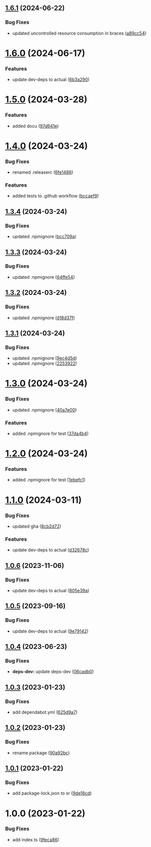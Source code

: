 ## [1.6.1](https://github.com/JS-AK/example-automatic-deploy-ts-app-to-npm-with-scope/compare/v1.6.0...v1.6.1) (2024-06-22)


### Bug Fixes

* updated uncontrolled resource consumption in braces ([a89cc54](https://github.com/JS-AK/example-automatic-deploy-ts-app-to-npm-with-scope/commit/a89cc5477cb8e6f6c92e17066e51b69f2c4f4b9c))

# [1.6.0](https://github.com/JS-AK/example-automatic-deploy-ts-app-to-npm-with-scope/compare/v1.5.0...v1.6.0) (2024-06-17)


### Features

* update dev-deps to actual ([6b3a290](https://github.com/JS-AK/example-automatic-deploy-ts-app-to-npm-with-scope/commit/6b3a2909f5679f0c4d332d29b9797c9577479f84))

# [1.5.0](https://github.com/JS-AK/example-automatic-deploy-ts-app-to-npm-with-scope/compare/v1.4.0...v1.5.0) (2024-03-28)


### Features

* added docu ([97d641e](https://github.com/JS-AK/example-automatic-deploy-ts-app-to-npm-with-scope/commit/97d641e65758ce35ac74400f0832def1e2d48268))

# [1.4.0](https://github.com/JS-AK/example-automatic-deploy-ts-app-to-npm-with-scope/compare/v1.3.4...v1.4.0) (2024-03-24)


### Bug Fixes

* renamed .releaserc ([6fe1486](https://github.com/JS-AK/example-automatic-deploy-ts-app-to-npm-with-scope/commit/6fe1486d7ded5758a19aaac80bdbd5532159d2d8))


### Features

* added tests to .github workflow ([bccaef9](https://github.com/JS-AK/example-automatic-deploy-ts-app-to-npm-with-scope/commit/bccaef9be5e67802a53e8525977f98430aea2328))

## [1.3.4](https://github.com/JS-AK/example-automatic-deploy-ts-app-to-npm-with-scope/compare/v1.3.3...v1.3.4) (2024-03-24)


### Bug Fixes

* updated .npmignore ([bcc709a](https://github.com/JS-AK/example-automatic-deploy-ts-app-to-npm-with-scope/commit/bcc709a2f203ced059417f4fee8c79dac3f4f240))

## [1.3.3](https://github.com/JS-AK/example-automatic-deploy-ts-app-to-npm-with-scope/compare/v1.3.2...v1.3.3) (2024-03-24)


### Bug Fixes

* updated .npmignore ([64ffe54](https://github.com/JS-AK/example-automatic-deploy-ts-app-to-npm-with-scope/commit/64ffe548df7de29770d15f721c51486265d0761f))

## [1.3.2](https://github.com/JS-AK/example-automatic-deploy-ts-app-to-npm-with-scope/compare/v1.3.1...v1.3.2) (2024-03-24)


### Bug Fixes

* updated .npmignore ([d18d37f](https://github.com/JS-AK/example-automatic-deploy-ts-app-to-npm-with-scope/commit/d18d37f23ef83c40793e506da12102a771054e0c))

## [1.3.1](https://github.com/JS-AK/example-automatic-deploy-ts-app-to-npm-with-scope/compare/v1.3.0...v1.3.1) (2024-03-24)


### Bug Fixes

* updated .npmignore ([9ec4d5d](https://github.com/JS-AK/example-automatic-deploy-ts-app-to-npm-with-scope/commit/9ec4d5dac6a633a540126ce445275fdd1a932b53))
* updated .npmignore ([2253922](https://github.com/JS-AK/example-automatic-deploy-ts-app-to-npm-with-scope/commit/22539228150c249b0a1c03b00f8508c44c8b3441))

# [1.3.0](https://github.com/JS-AK/example-automatic-deploy-ts-app-to-npm-with-scope/compare/v1.2.0...v1.3.0) (2024-03-24)


### Bug Fixes

* updated .npmignore ([40a7e00](https://github.com/JS-AK/example-automatic-deploy-ts-app-to-npm-with-scope/commit/40a7e003728e2ad13f4474d3a5e6beaca1d3df14))


### Features

* added .npmignore for test ([37da4b4](https://github.com/JS-AK/example-automatic-deploy-ts-app-to-npm-with-scope/commit/37da4b406a03b59bd3796acdcc772f94990b9f00))

# [1.2.0](https://github.com/JS-AK/example-automatic-deploy-ts-app-to-npm-with-scope/compare/v1.1.0...v1.2.0) (2024-03-24)


### Features

* added .npmignore for test ([1ebefc1](https://github.com/JS-AK/example-automatic-deploy-ts-app-to-npm-with-scope/commit/1ebefc14462856faef29394fac9f8296024fc3b6))

# [1.1.0](https://github.com/JS-AK/example-automatic-deploy-ts-app-to-npm-with-scope/compare/v1.0.6...v1.1.0) (2024-03-11)


### Bug Fixes

* updated gha ([8cb2d72](https://github.com/JS-AK/example-automatic-deploy-ts-app-to-npm-with-scope/commit/8cb2d7212d01029910034ae5e7691f2e65219db3))


### Features

* update dev-deps to actual ([d32678c](https://github.com/JS-AK/example-automatic-deploy-ts-app-to-npm-with-scope/commit/d32678c2b33f45b6d780818abc743bafd78976d8))

## [1.0.6](https://github.com/JS-AK/example-automatic-deploy-ts-app-to-npm-with-scope/compare/v1.0.5...v1.0.6) (2023-11-06)


### Bug Fixes

* update dev-deps to actual ([805e39a](https://github.com/JS-AK/example-automatic-deploy-ts-app-to-npm-with-scope/commit/805e39ab6d9f25941e33bf5198a6b88a6eff5527))

## [1.0.5](https://github.com/JS-AK/example-automatic-deploy-ts-app-to-npm-with-scope/compare/v1.0.4...v1.0.5) (2023-09-16)


### Bug Fixes

* update dev-deps to actual ([9e79142](https://github.com/JS-AK/example-automatic-deploy-ts-app-to-npm-with-scope/commit/9e79142c41295fecb9548ef2f8684ee6aa4048f7))

## [1.0.4](https://github.com/JS-AK/example-automatic-deploy-ts-app-to-npm-with-scope/compare/v1.0.3...v1.0.4) (2023-06-23)


### Bug Fixes

* **deps-dev:** update deps-dev ([06cadb0](https://github.com/JS-AK/example-automatic-deploy-ts-app-to-npm-with-scope/commit/06cadb03ea0c7bcf3e418dc8c196b603b1621257))

## [1.0.3](https://github.com/JS-AK/example-automatic-deploy-ts-app-to-npm-with-scope/compare/v1.0.2...v1.0.3) (2023-01-23)


### Bug Fixes

* add dependabot.yml ([625d9a7](https://github.com/JS-AK/example-automatic-deploy-ts-app-to-npm-with-scope/commit/625d9a71bb4972705af08613a574ac9ac816cdad))

## [1.0.2](https://github.com/JS-AK/example-automatic-deploy-ts-app-to-npm-with-scope/compare/v1.0.1...v1.0.2) (2023-01-23)


### Bug Fixes

* rename package ([90a92bc](https://github.com/JS-AK/example-automatic-deploy-ts-app-to-npm-with-scope/commit/90a92bc47bbd6948a930000a970e8583fdf23877))

## [1.0.1](https://github.com/JS-AK/test-dep-44/compare/v1.0.0...v1.0.1) (2023-01-22)


### Bug Fixes

* add package-lock.json to sr ([9de18cd](https://github.com/JS-AK/test-dep-44/commit/9de18cd1c9d4d3651b932adcd06d3cd2ae97eed3))

# 1.0.0 (2023-01-22)


### Bug Fixes

* add index.ts ([9feca86](https://github.com/JS-AK/test-dep-44/commit/9feca8643b16a0211b344cf767debb01e9d6342f))
